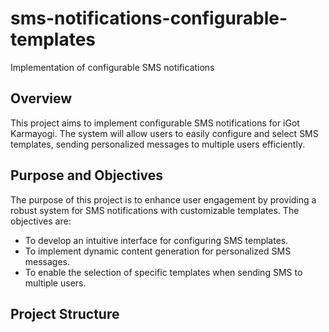 # sms-notifications-configurable-templates
Implementation of configurable SMS notifications

## Overview
This project aims to implement configurable SMS notifications for iGot Karmayogi. The system will allow users to easily configure and select SMS templates, sending personalized messages to multiple users efficiently.

## Purpose and Objectives
The purpose of this project is to enhance user engagement by providing a robust system for SMS notifications with customizable templates. The objectives are:
- To develop an intuitive interface for configuring SMS templates.
- To implement dynamic content generation for personalized SMS messages.
- To enable the selection of specific templates when sending SMS to multiple users.

## Project Structure
